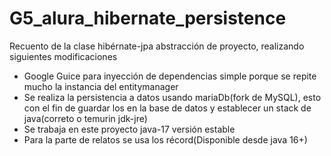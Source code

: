 # G5_alura_hibernate_persistence

Recuento de la clase hibérnate-jpa abstracción de proyecto, realizando siguientes modificaciones 
- Google Guice para inyección de dependencias simple porque se repite mucho la instancia del entitymanager
- Se realiza la persistencia a datos usando mariaDb(fork de MySQL), esto con el fin de guardar los en la base de datos y 
  establecer un stack de java(correto o temurin jdk-jre)
- Se trabaja en este proyecto java-17 versión estable
- Para la parte de relatos se usa los récord(Disponible desde java 16+) 
